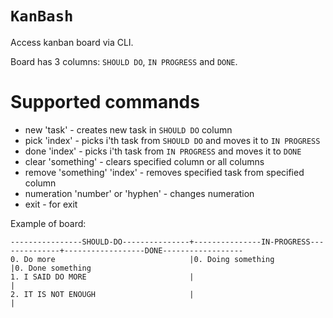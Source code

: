 # `KanBash`

Access kanban board via CLI.

Board has 3 columns: `SHOULD DO`, `IN PROGRESS` and `DONE`.

# Supported commands

- new 'task' - creates new task in `SHOULD DO` column
- pick 'index' - picks i'th task from `SHOULD DO` and moves it to `IN PROGRESS`
- done 'index' - picks i'th task from `IN PROGRESS` and moves it to `DONE`
- clear 'something' - clears specified column or all columns
- remove 'something' 'index' - removes specified task from specified column
- numeration 'number' or 'hyphen' - changes numeration
- exit - for exit

Example of board:
```
----------------SHOULD-DO---------------+---------------IN-PROGRESS--------------+------------------DONE------------------
0. Do more                              |0. Doing something                      |0. Done something                       
1. I SAID DO MORE                       |                                        |                                        
2. IT IS NOT ENOUGH                     |                                        |                                        
```